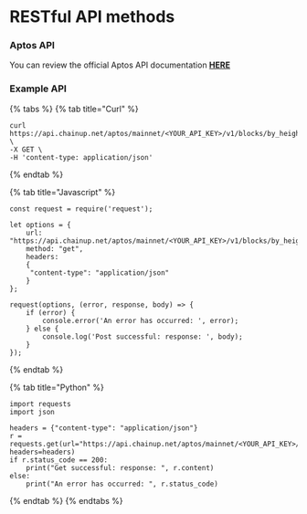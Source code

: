 # RESTful API methods

### Aptos API

You can review the official Aptos API documentation [**HERE**](https://aptos.dev/nodes/aptos-api-spec/#/)

### Example API

{% tabs %}
{% tab title="Curl" %}
```
curl https://api.chainup.net/aptos/mainnet/<YOUR_API_KEY>/v1/blocks/by_height/1 \
-X GET \
-H 'content-type: application/json' 
```
{% endtab %}

{% tab title="Javascript" %}
```
const request = require('request');

let options = {
    url: "https://api.chainup.net/aptos/mainnet/<YOUR_API_KEY>/v1/blocks/by_height/1",
    method: "get",
    headers:
    { 
     "content-type": "application/json"
    }
};

request(options, (error, response, body) => {
    if (error) {
        console.error('An error has occurred: ', error);
    } else {
        console.log('Post successful: response: ', body);
    }
});
```
{% endtab %}

{% tab title="Python" %}
```
import requests
import json

headers = {"content-type": "application/json"}
r = requests.get(url="https://api.chainup.net/aptos/mainnet/<YOUR_API_KEY>/v1/blocks/by_height/1", headers=headers)
if r.status_code == 200:
    print("Get successful: response: ", r.content)
else:
    print("An error has occurred: ", r.status_code)
```
{% endtab %}
{% endtabs %}
